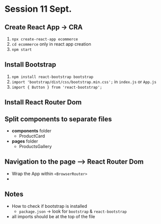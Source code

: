 # Session 11 Sept.

## Create React App -> CRA
1. `npx create-react-app ecommerce`
2. `cd ecommerce` only in react app creation
3. `npm start`

## Install Bootstrap
1. `npm install react-bootstrap bootstrap`
2. `import 'bootstrap/dist/css/bootstrap.min.css';` in `index.js` or `App.js`
3. `import { Button } from 'react-bootstrap';`

## Install React Router Dom




## Split components to separate files
- **components** folder
  - ProductCard
- **pages** folder
  - ProductsGallery

## Navigation to the page --> React Router Dom
- Wrap the App within `<BrowserRouter>`
- 



## Notes
- How to check if bootstrap is installed
  - `package.json` -> look for `bootstrap` & `react-bootstrap`
- all imports should be at the top of the file